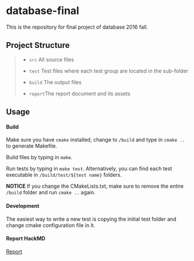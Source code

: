 
database-final
==============

This is the repository for final project of database 2016 fall.

## Project Structure

> * `src` All source files
>
> * `test` Test files where each test group are located in the sub-folder
>
> * `build` The output files
>
> * `report`The report document and its assets

## Usage

#### Build

Make sure you have `cmake` installed, change to `/build` and type in `cmake ..` to generate Makefile.

Build files by typing in `make`.

Run tests by typing in `make test`. Alternatively, you can find each test executable in `/build/test/${test name}` folders.

**NOTICE** If you change the CMakeLists.txt, make sure to remove the entire `/build` folder and run `cmake ..` again.

#### Development

The easiest way to write a new test is copying the initial test folder and change cmake configuration file in it.

#### Report HackMD
[Report](https://hackmd.io/BwdgjAbGAMAmEFoCcAzAhogLE4mECN8BTAYwNgGYBWaNK2EoopIA?both)
